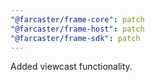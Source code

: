 ```yaml
---
"@farcaster/frame-core": patch
"@farcaster/frame-host": patch
"@farcaster/frame-sdk": patch
---
```


Added viewcast functionality.
